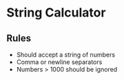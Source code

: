 # String Calculator

## Rules

* Should accept a string of numbers
* Comma or newline separators
* Numbers > 1000 should be ignored
